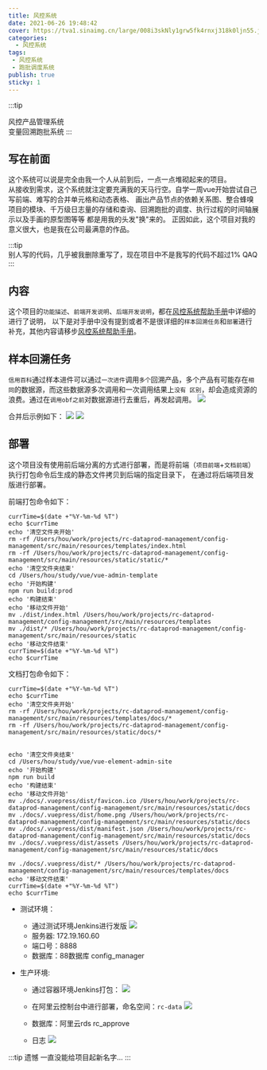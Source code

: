 ```yaml
---
title: 风控系统
date: 2021-06-26 19:48:42
cover: https://tva1.sinaimg.cn/large/008i3skNly1grw5fk4rnxj318k0ljn55.jpg
categories:
  - 风控系统
tags:
 - 风控系统
 - 跑批调度系统
publish: true
sticky: 1
---
```



:::tip 

风控产品管理系统    
变量回溯跑批系统
:::

<!-- more -->

## 写在前面
这个系统可以说是完全由我一个人从前到后，一点一点堆砌起来的项目。    
从接收到需求，这个系统就注定要充满我的天马行空。自学一周vue开始尝试自己写前端、难写的合并单元格和动态表格、
画出产品节点的依赖关系图、整合蜂嗅项目的模块、千万级日志量的存储和查询、回溯跑批的调度、执行过程的时间轴展示以及手画的原型图等等
都是用我的头发"换"来的。
正因如此，这个项目对我的意义很大，也是我在公司最满意的作品。

:::tip    
别人写的代码，几乎被我删除重写了，现在项目中不是我写的代码不超过1% QAQ
:::


## 内容
这个项目的`功能描述`、`前端开发说明`、`后端开发说明`，都在[风控系统帮助手册](http://dpm.ypcredit.com/docs/)中详细的进行了说明，
以下是对手册中没有提到或者不是很详细的`样本回溯任务`和`部署`进行补充，其他内容请移步[风控系统帮助手册](http://dpm.ypcredit.com/docs/)。

## 样本回溯任务
`信用百科`通过样本进件可以通过`一次进件`调用`多个`回溯产品，多个产品有可能存在`相同`的数据源，而这些数据源多次调用和一次调用结果上`没有
区别`，却会造成资源的浪费。通过在`调用obf之前`对数据源进行去重后，再发起调用。
![](https://tva1.sinaimg.cn/large/008i3skNly1grwxfjyc17j31dj0u0e12.jpg)

合并后示例如下：
![](https://tva1.sinaimg.cn/large/008i3skNly1grwxgh39uxj30uc0cmq4i.jpg)
![](https://tva1.sinaimg.cn/large/008i3skNly1grwxh9woqtj31bp0l940r.jpg)

## 部署
这个项目没有使用前后端分离的方式进行部署，而是将前端（`项目前端`+`文档前端`）执行打包命令后生成的静态文件拷贝到后端的指定目录下，
在通过将后端项目发版进行部署。

前端打包命令如下：

```shell script
currTime=$(date +"%Y-%m-%d %T")
echo $currTime
echo '清空文件夹开始'
rm -rf /Users/hou/work/projects/rc-dataprod-management/config-management/src/main/resources/templates/index.html
rm -rf /Users/hou/work/projects/rc-dataprod-management/config-management/src/main/resources/static/static/*
echo '清空文件夹结束'
cd /Users/hou/study/vue/vue-admin-template
echo '开始构建'
npm run build:prod
echo '构建结束'
echo '移动文件开始'
mv ./dist/index.html /Users/hou/work/projects/rc-dataprod-management/config-management/src/main/resources/templates
mv ./dist/* /Users/hou/work/projects/rc-dataprod-management/config-management/src/main/resources/static
echo '移动文件结束'
currTime=$(date +"%Y-%m-%d %T")
echo $currTime
```

文档打包命令如下：
```shell script
currTime=$(date +"%Y-%m-%d %T")
echo $currTime
echo '清空文件夹开始'
rm -rf /Users/hou/work/projects/rc-dataprod-management/config-management/src/main/resources/templates/docs/*
rm -rf /Users/hou/work/projects/rc-dataprod-management/config-management/src/main/resources/static/docs/*


echo '清空文件夹结束'
cd /Users/hou/study/vue/vue-element-admin-site
echo '开始构建'
npm run build
echo '构建结束'
echo '移动文件开始'
mv ./docs/.vuepress/dist/favicon.ico /Users/hou/work/projects/rc-dataprod-management/config-management/src/main/resources/static/docs
mv ./docs/.vuepress/dist/home.png /Users/hou/work/projects/rc-dataprod-management/config-management/src/main/resources/static/docs
mv ./docs/.vuepress/dist/manifest.json /Users/hou/work/projects/rc-dataprod-management/config-management/src/main/resources/static/docs
mv ./docs/.vuepress/dist/assets /Users/hou/work/projects/rc-dataprod-management/config-management/src/main/resources/static/docs

mv ./docs/.vuepress/dist/* /Users/hou/work/projects/rc-dataprod-management/config-management/src/main/resources/templates/docs
echo '移动文件结束'
currTime=$(date +"%Y-%m-%d %T")
echo $currTime
```

+ 测试环境：
    + 通过测试环境Jenkins进行发版
    ![](https://tva1.sinaimg.cn/large/008i3skNly1grw64uv3owj31h30iwgq4.jpg)
    + 服务器: 172.19.160.60
    + 端口号：8888
    + 数据库：88数据库 config_manager

+ 生产环境:
    + 通过容器环境Jenkins打包：
    ![](https://tva1.sinaimg.cn/large/008i3skNly1grw67bmwj5j31fv0sswon.jpg)
    
    + 在阿里云控制台中进行部署，命名空间：`rc-data`
    ![](https://tva1.sinaimg.cn/large/008i3skNly1grw68mg9ecj31hb0qx471.jpg)
    + 数据库：阿里云rds rc_approve
    + 日志
    ![](https://tva1.sinaimg.cn/large/008i3skNly1grw69xj3tij31hb0r1tig.jpg)

:::tip 遗憾
一直没能给项目起新名字... 
:::
